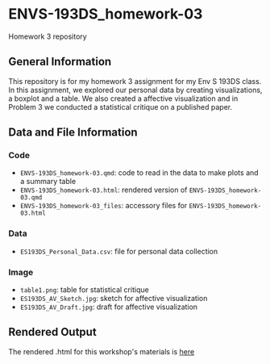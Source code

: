 # ENVS-193DS_homework-03
Homework 3 repository 

## General Information

This repository is for my homework 3 assignment for my Env S 193DS class. In this assignment, we explored our personal data by creating visualizations, a boxplot and a table. We also created a affective visualization and in Problem 3 we conducted a statistical critique on a published paper.

## Data and File Information

### Code
- `ENVS-193DS_homework-03.qmd`: code to read in the data to make plots and a summary table
- `ENVS-193DS_homework-03.html`: rendered version of `ENVS-193DS_homework-03.qmd`  
- `ENVS-193DS_homework-03_files`: accessory files for `ENVS-193DS_homework-03.html`

### Data
- `ES193DS_Personal_Data.csv`: file for personal data collection

### Image
- `table1.png`: table for statistical critique  
- `ES193DS_AV_Sketch.jpg`: sketch for affective visualization  
- `ES193DS_AV_Draft.jpg`: draft for affective visualization

## Rendered Output

The rendered .html for this workshop's materials is [here](https://lperusa7.github.io/ENVS-193DS_homework-03/code/ENVS-193DS_homework-03.html)
